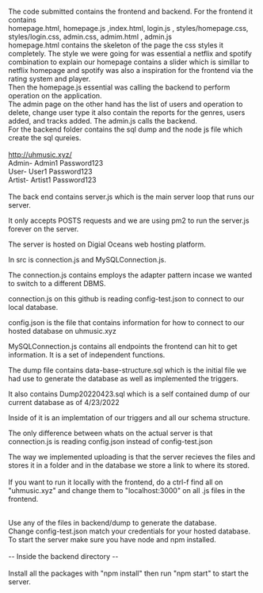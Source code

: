 The code submitted contains the frontend and backend. For the frontend it contains
<br>
homepage.html, homepage.js ,index.html, login.js , styles/homepage.css, styles/login.css, admin.css, admim.html , admin.js
<br>
homepage.html contains the skeleton of the page the css styles it completely. The style we were going for was essential a netflix and spotify combination to explain our homepage contains a slider which is simillar to netflix homepage and spotify was also a inspiration for the frontend via the rating system and player.
<br>
Then the homepage.js essential was calling the backend to perform operation on the application. 
<br>
The admin page on the other hand has the list of users and operation to delete, change user type it also contain the reports for the genres, users added, and tracks added. The admin.js calls the backend.
<br>
For the backend folder contains the sql dump and the node js file which create the sql qureies.
<br>
<br>
http://uhmusic.xyz/
<br>
Admin- Admin1 Password123
<br>
User- User1 Password123
<br>
Artist- Artist1 Password123
<br>
<br>
The back end contains server.js which is the main server loop that runs our server. <br>

It only accepts POSTS requests and we are using pm2 to run the server.js forever on the server. <br>

The server is hosted on Digial Oceans web hosting platform.<br>

In src is connection.js and MySQLConnection.js.  <br>

The connection.js contains employs the adapter pattern incase we wanted to switch to a different DBMS. <br>

connection.js on this github is reading config-test.json to connect to our local database. <br>

config.json is the file that contains information for how to connect to our hosted database on uhmusic.xyz <br>

MySQLConnection.js contains all endpoints the frontend can hit to get information. It is a set of independent functions. <br>
 
The dump file contains data-base-structure.sql which is the initial file we had use to generate the database as well as implemented the triggers. <br>

It also contains Dump20220423.sql which is a self contained dump of our current database as of 4/23/2022 <br>

Inside of it is an implemtation of our triggers and all our schema structure. <br>

The only difference between whats on the actual server is that connection.js is reading config.json instead of config-test.json <br>
 
The way we implemented uploading is that the server recieves the files and stores it in a folder and in the database we store a link to where its stored. <br>
<br>
If you want to run it locally with the frontend, do a ctrl-f find all on "uhmusic.xyz" and change them to "localhost:3000" on all .js files in the frontend. <br>
<br>

Use any of the files in backend/dump to generate the database. 
<br>
Change config-test.json match your credentials for your hosted database.
<br>
To start the server make sure you have node and npm installed. 
<br>
<br>
-- Inside the backend directory --
<br>
<br>
Install all the packages with "npm install" then run "npm start" to start the server.
